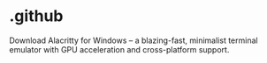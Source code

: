 # .github
Download Alacritty for Windows – a blazing-fast, minimalist terminal emulator with GPU acceleration and cross-platform support.
